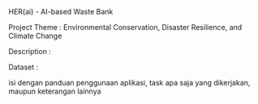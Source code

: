 HER(ai) - AI-based Waste Bank

Project Theme : Environmental Conservation, Disaster Resilience, and Climate Change

Description :

Dataset : 

isi dengan panduan penggunaan aplikasi, task apa saja yang dikerjakan, maupun keterangan lainnya
